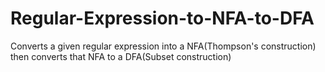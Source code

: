 # Regular-Expression-to-NFA-to-DFA
Converts a given regular expression into a NFA(Thompson's construction) then converts that NFA to a DFA(Subset construction)
